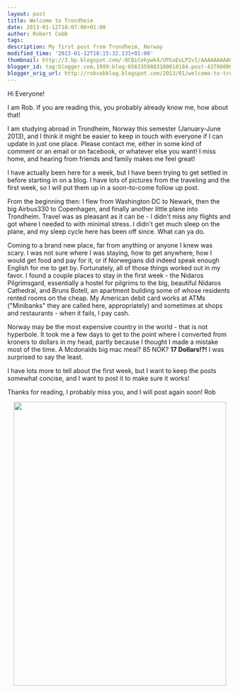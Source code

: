 ```yaml
---
layout: post
title: Welcome to Trondheim
date: 2013-01-12T18:07:00+01:00
author: Robert Cobb
tags: 
description: My first post from Trondheim, Norway
modified_time: '2013-01-12T18:15:32.131+01:00'
thumbnail: http://3.bp.blogspot.com/-OCBiCekywk4/UPGaEvLP2vI/AAAAAAAAAC0/SmkR3DL-abU/s72-c/2013-01-08+12.46.00.jpg
blogger_id: tag:blogger.com,1999:blog-6563359883100010184.post-4378600072061390866
blogger_orig_url: http://robcobblog.blogspot.com/2013/01/welcome-to-trondheim.html
---
```


Hi Everyone!

I am Rob. If you are reading this, you probably already know me, how about that! 

I am studying abroad in Trondheim, Norway this semester (January-June 2013), and I think it might be easier to keep in touch with everyone if I can update in just one place. Please contact me, either in some kind of comment or an email or on facebook, or whatever else you want! I miss home, and hearing from friends and family makes me feel great!

I have actually been here for a week, but I have been trying to get settled in before starting in on a blog. I have lots of pictures from the traveling and the first week, so I will put them up in a soon-to-come follow up post.

From the beginning then:
I flew from Washington DC to Newark, then the big Airbus330 to Copenhagen, and finally another little plane into Trondheim. Travel was as pleasant as it can be - I didn't miss any flights and got where I needed to with minimal stress. I didn't get much sleep on the plane, and my sleep cycle here has been off since. What can ya do.

Coming to a brand new place, far from anything or anyone I knew was scary. I was not sure where I was staying, how to get anywhere, how I would get food and pay for it, or if Norwegians did indeed speak enough English for me to get by. Fortunately, all of those things worked out in my favor. I found a couple places to stay in the first week - the Nidaros Pilgrimsgard, essentially a hostel for pilgrims to the big, beautiful Nidaros Cathedral, and Bruns Botell, an apartment building some of whose residents rented rooms on the cheap. My American debit card works at ATMs ("Minibanks" they are called here, appropriately) and sometimes at shops and restaurants - when it fails, I pay cash.

Norway may be the most expensive country in the world - that is not hyperbole. It took me a few days to get to the point where I converted from kroners to dollars in my head, partly because I thought I made a mistake most of the time. A Mcdonalds big mac meal? 85 NOK? <b>17 Dollars!?!</b> I was surprised to say the least.

I have lots more to tell about the first week, but I want to keep the posts somewhat concise, and I want to post it to make sure it works!

Thanks for reading, I probably miss you, and I will post again soon!
Rob

<div class="separator" style="clear: both; text-align: center;"><a href="http://3.bp.blogspot.com/-OCBiCekywk4/UPGaEvLP2vI/AAAAAAAAAC0/SmkR3DL-abU/s1600/2013-01-08+12.46.00.jpg" imageanchor="1" style="margin-left: 1em; margin-right: 1em;"><img border="0" height="640" src="http://3.bp.blogspot.com/-OCBiCekywk4/UPGaEvLP2vI/AAAAAAAAAC0/SmkR3DL-abU/s640/2013-01-08+12.46.00.jpg" width="480" /></a></div><br />